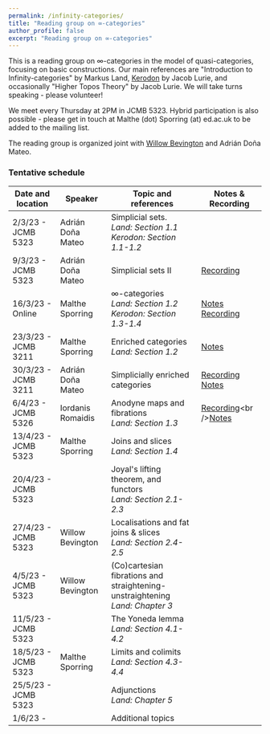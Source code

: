 ```yaml
---
permalink: /infinity-categories/
title: "Reading group on ∞-categories"
author_profile: false
excerpt: "Reading group on ∞-categories"
---
```

<style>
ul.no-bullets {
  list-style-type: none;
}
</style>
This is a reading group on ∞-categories in the model of quasi-categories, focusing on basic constructions. Our main references are "Introduction to Infinity-categories" by Markus Land, [Kerodon](https://kerodon.net/) by Jacob Lurie, and occasionally "Higher Topos Theory" by Jacob Lurie. We will take turns speaking - please volunteer!

We meet every Thursday at 2PM in JCMB 5323. Hybrid participation is also possible - please get in touch at Malthe (dot) Sporring (at) ed.ac.uk to be added to the mailing list.

The reading group is organized joint with [Willow Bevington](https://capnjackbevs.github.io/) and Adrián Doña Mateo.

### Tentative schedule

| Date and location        | Speaker           | Topic and references                                         | Notes & Recording |
| ------------------------ | ----------------- | ------------------------------------------------------------ | ------------------- |
| 2/3/23 - JCMB 5323       | Adrián Doña Mateo | Simplicial sets.<br />*Land: Section 1.1*<br />*Kerodon: Section 1.1-1.2* |  |
| 9/3/23 - JCMB 5323 | Adrián Doña Mateo | Simplicial sets II | [Recording](https://ed-ac-uk.zoom.us/rec/share/dgzoQQW-6Q7uaSwZV_IyOKUYKCuSywCsLiG88TBhZHYy2KaY0tEhJEKTvRB80Rej.g69VlpNP6kml5q9l?startTime=1678370535000) |
| 16/3/23 - Online | Malthe Sporring   | ∞-categories<br />*Land: Section 1.2*<br />*Kerodon: Section 1.3-1.4* | [Notes](/files/16-3-23-infinity-categories.pdf)<br />[Recording](https://ed-ac-uk.zoom.us/rec/share/gsb1yXdbocdGzB9XDoD1Al1zWR8_CZS70PLMZT4A6vT11nJFRS_sE2tVrYm-JxfJ.C-V7goz0duHXstk8) |
| 23/3/23 - JCMB 3211 | Malthe Sporring | Enriched categories<br />*Land: Section 1.2* | [Notes](/files/23-3-23-enriched-categories.pdf) |
| 30/3/23 - JCMB 3211 | Adrián Doña Mateo | Simplicially enriched categories | [Recording](https://ed-ac-uk.zoom.us/rec/share/6hL4yVmRCQwQPU0ZJB0ILbbSQE14zyB0i-lmQ-rM4m9ivGuEcRLkoltYFkMAwG11.uxANKxXw5MSytJY4)<br />[Notes](/files/30-3-23-simplicially-enriched.pdf) |
| 6/4/23 - JCMB 5326 | Iordanis Romaidis | Anodyne maps and fibrations<br />*Land: Section 1.3* | [Recording](https://ed-ac-uk.zoom.us/rec/share/CWy5xW-kdL_eWoG7ROqtL7lCGN_p5BhRfw_oLE1Ug4rCAw54YZwgAkxepwPQDKiC.bdC-mgVY6UJclgl_)<br />[Notes](/files/27-4-23-anodyne-fibrations.pdf) |
| 13/4/23 - JCMB 5323 | Malthe Sporring | Joins and slices<br />*Land: Section 1.4* |                     |
| 20/4/23 - JCMB 5323 |                   | Joyal's lifting theorem, and functors<br />*Land: Section 2.1-2.3* |                     |
| 27/4/23 - JCMB 5323 | Willow Bevington | Localisations and fat joins & slices<br />*Land: Section 2.4-2.5* |                     |
| 4/5/23 - JCMB 5323 | Willow Bevington | (Co)cartesian fibrations and straightening-unstraightening<br />*Land: Chapter 3*<br /> |                     |
| 11/5/23 - JCMB 5323 |  | The Yoneda lemma<br />*Land: Section 4.1-4.2* |                     |
| 18/5/23 - JCMB 5323 | Malthe Sporring | Limits and colimits<br />*Land: Section 4.3-4.4* |                     |
| 25/5/23 - JCMB 5323 |                   | Adjunctions<br />*Land: Chapter 5*        |                     |
| 1/6/23 - |  | Additional topics            |                     |

